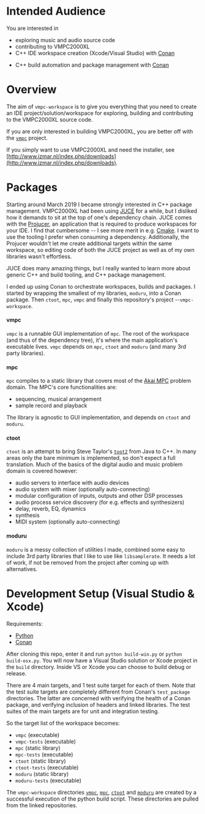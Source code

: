 # Intended Audience

You are interested in

* exploring music and audio source code
* contributing to VMPC2000XL
* C++ IDE workspace creation (Xcode/Visual Studio) with [Conan](https://conan.io/)

- C++ build automation and package management with [Conan](https://conan.io/)

  

# Overview

The aim of `vmpc-workspace` is to give you everything that you need to create an IDE project/solution/workspace for exploring, building and contributing to the VMPC2000XL source code.

If you are only interested in building VMPC2000XL, you are better off with the [`vmpc`](https://github.com/izzyreal/vmpc) project.

If you simply want to use VMPC2000XL and need the installer, see [http://www.izmar.nl/index.php/downloads](http://www.izmar.nl/index.php/downloads).



# Packages

Starting around March 2019 I became strongly interested in C++ package management. VMPC2000XL had been using [JUCE](https://juce.com/) for a while, but I disliked how it demands to sit at the top of one's dependency chain. JUCE comes with the [Projucer](https://juce.com/discover/stories/projucer-manual), an application that is required to produce workspaces for your IDE. I find that cumbersome -- I see more merit in e.g. [Cmake](https://cmake.org/). I want to use the tooling I prefer when consuming a dependency. Additionally, the Projucer wouldn't let me create additional targets within the same workspace, so editing code of both the JUCE project as well as of my own libraries wasn't effortless.

JUCE does many amazing things, but I really wanted to learn more about generic C++ and build tooling, and C++ package management.

I ended up using Conan to orchestrate workspaces, builds and packages. I started by wrapping the smallest of my libraries, `moduru`, into a Conan package. Then `ctoot`, `mpc`, `vmpc` and finally this repository's project --`vmpc-workspace`.

#### vmpc

`vmpc` is a runnable GUI implementation of `mpc`. The root of the workspace (and thus of the dependency tree), it's where the main application's executable lives. `vmpc` depends on `mpc`, `ctoot` and `moduru` (and many 3rd party libraries).

#### mpc

`mpc` compiles to a static library that covers most of the [Akai MPC](https://en.wikipedia.org/wiki/Akai_MPC) problem domain. The MPC's core functionalities are:

- sequencing, musical arrangement
- sample record and playback

The library is agnostic to GUI implementation, and depends on `ctoot` and `moduru`.

#### ctoot

`ctoot` is an attempt to bring Steve Taylor's [`toot2`](https://github.com/toot/toot2) from Java to C++. In many areas only the bare minimum is implemented, so don't expect a full translation. Much of the basics of the digital audio and music problem domain is covered however:

- audio servers to interface with audio devices
- audio system with mixer (optionally auto-connecting)
- modular configuration of inputs, outputs and other DSP processes
- audio process service discovery (for e.g. effects and synthesizers)
- delay, reverb, EQ, dynamics
- synthesis
- MIDI system (optionally auto-connecting)

#### moduru

`moduru` is a messy collection of utilities I made, combined some easy to include 3rd party libraries that I like to use like `libsamplerate`. It needs a lot of work, if not be removed from the project after coming up with alternatives.



# Development Setup (Visual Studio & Xcode)

Requirements:

- [Python](https://www.python.org/downloads/)
- [Conan](https://docs.conan.io/en/latest/installation.html)

After cloning this repo, enter it and run `python build-win.py` or `python build-osx.py`. You will now have a Visual Studio solution or Xcode project in the `build` directory. Inside VS or Xcode you can choose to build debug or release.

There are 4 main targets, and 1 test suite target for each of them. Note that the test suite targets are completely different from Conan's `test_package` directories. The latter are concerned with verifying the health of a Conan package, and verifying inclusion of headers and linked libraries. The test suites of the main targets are for unit and integration testing.

So the target list of the workspace becomes:

- `vmpc` (executable) 
- `vmpc-tests` (executable)
- `mpc` (static library)
- `mpc-tests` (executable)
- `ctoot` (static library)
- `ctoot-tests` (executable)
- `moduru` (static library)
- `moduru-tests` (executable)

The `vmpc-workspace` directories [`vmpc`](https://github.com/izzyreal/vmpc), [`mpc`](https://github.com/izzyreal/mpc), [`ctoot`](https://github.com/izzyreal/ctoot) and [`moduru`](https://github.com/izzyreal/moduru) are created by a successful execution of the python build script. These directories are pulled from the linked repositories.